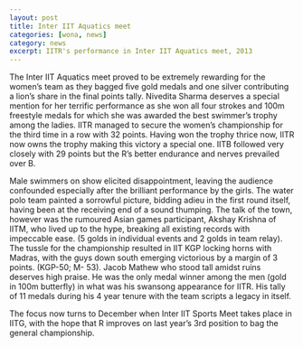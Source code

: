 ```yaml
---
layout: post
title: Inter IIT Aquatics meet
categories: [wona, news]
category: news
excerpt: IITR's performance in Inter IIT Aquatics meet, 2013
---
```

The Inter IIT Aquatics meet proved to be extremely rewarding for the women’s team as they bagged five gold medals and one silver contributing a lion’s share in the final points tally. Nivedita Sharma deserves a special mention for her terrific performance as she won all four strokes and 100m freestyle medals for which she was awarded the best swimmer’s trophy among the ladies. IITR managed to secure the women’s championship for the third time in a row with 32 points. Having won the trophy thrice now, IITR now owns the trophy  making this victory a special one. IITB followed very closely with 29 points but the R’s better endurance and nerves prevailed over B.

Male swimmers on show elicited disappointment, leaving the audience confounded especially after the brilliant performance by the girls. The water polo team painted a sorrowful picture, bidding adieu in the first round itself, having been at the receiving end of a sound thumping. The talk of the town, however  was  the rumoured Asian games participant, Akshay Krishna of IITM, who lived up to the hype, breaking all existing records with impeccable ease. (5 golds in individual events and 2 golds in team relay). The tussle for the championship resulted in IIT KGP locking horns with Madras, with the guys down south emerging victorious by a margin of 3 points. (KGP-50; M- 53). Jacob Mathew who stood tall amidst ruins deserves high praise. He was the only medal winner among the men (gold in 100m butterfly) in what was his swansong appearance for IITR. His tally of 11 medals during his 4 year tenure with the team scripts a legacy in itself.

The focus now turns to December when Inter IIT Sports Meet takes place in IITG, with the hope that R improves on last year’s 3rd position to bag the general championship.